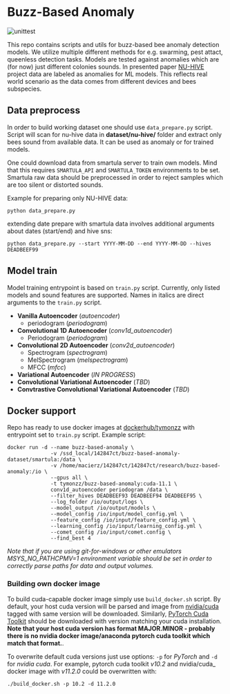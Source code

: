 # Buzz-Based Anomaly

![unittest](https://github.com/tymons/buzz-based-anomaly/actions/workflows/code-check-anaconda.yml/badge.svg)

This repo contains scripts and utils for buzz-based bee anomaly detection models. We utilize multiple different methods for e.g. swarming, pest attact, queenless detection tasks.
Models are tested against anomalies which are (for now) just different colonies sounds. In presented paper [NU-HIVE](https://zenodo.org/record/1321278) project data are labeled as anomalies for ML models. This reflects real world scenario
as the data comes from different devices and bees subspecies. 

## Data preprocess

In order to build working dataset one should use ```data_prepare.py``` script. Script will scan for nu-hive data in **dataset/nu-hive/** folder and extract only bees sound from available data.
It can be used as anomaly or for trained models.

One could download data from smartula server to train own models. Mind that this requires `SMARTULA_API` and `SMARTULA_TOKEN` environments to be set.
Smartula raw data should be preprocessed in order to reject samples which are too silent or distorted sounds.

Example for preparing only NU-HIVE data:
```shell
python data_prepare.py
```
extending date prepare with smartula data involves additional arguments about dates (start/end) and hive sns:
```shell
python data_prepare.py --start YYYY-MM-DD --end YYYY-MM-DD --hives DEADBEEF99
```
## Model train
Model training entrypoint is based on `train.py` script. Currently, only listed models and sound features are supported.
Names in italics are direct arguments to the `train.py` script.

- **Vanilla Autoencoder** (_autoencoder_)
  - periodogram (_periodogram_)
- **Convolutional 1D Autoencoder** (_conv1d_autoencoder_)
  - Periodogram (_periodogram_)
- **Convolutional 2D Autoencoder** (_conv2d_autoencoder_)
  - Spectrogram (_spectrogram_)
  - MelSpectrogram (_melspectrogram_)
  - MFCC (_mfcc_)
- **Variational Autoencoder** (_IN PROGRESS_)
- **Convolutional Variational Autoencoder** (_TBD_)
- **Convtrastive Convolutional Variational Autoencoder** (_TBD_)
  
## Docker support 

Repo has ready to use docker images at [dockerhub/tymonzz](https://hub.docker.com/repository/docker/tymonzz/buzz-based-anomaly)
with entrypoint set to `train.py` script. Example script: 

```shell
docker run -d --name buzz-based-anomaly \
              -v /ssd_local/142847ct/buzz-based-anomaly-dataset/smartula:/data \
              -v /home/macierz/142847ct/142847ct/research/buzz-based-anomaly:/io \
              --gpus all \
              -t tymonzz/buzz-based-anomaly:cuda-11.1 \
              conv1d_autoencoder periodogram /data \
              --filter_hives DEADBEEF93 DEADBEEF94 DEADBEEF95 \
              --log_folder /io/output/logs \
              --model_output /io/output/models \
              --model_config /io/input/model_config.yml \
              --feature_config /io/input/feature_config.yml \
              --learning_config /io/input/learning_config.yml \
              --comet_config /io/input/comet.config \
              --find_best 4
```

_Note that if you are using git-for-windows or other emulators MSYS_NO_PATHCPMV=1 environment variable should be set 
in order to correctly parse paths for data and output volumes._
### Building own docker image

To build cuda-capable docker image simply use `build_docker.sh` script. By default, your 
host cuda version will be parsed and image from [nvidia/cuda](https://hub.docker.com/r/nvidia/cuda) tagged with same version
will be downloaded. Similarly, [PyTorch Cuda Toolkit](https://pytorch.org/) should be downloaded with
version matching your cuda installation. **Note that your host cuda version has format MAJOR.MINOR - probably there is no nvidia docker image/anaconda pytorch cuda toolkit which match that format.**. 

To overwrite default cuda versions just use options: `-p` for _PyTorch_ and `-d` for _nvidia cuda_.
For example, pytorch cuda toolkit _v10.2_ and nvidia/cuda_ docker image with _v11.2.0_ could be overwritten with:

```shell
./build_docker.sh -p 10.2 -d 11.2.0
```

